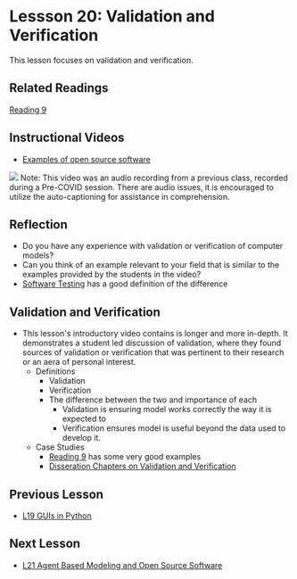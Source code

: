 # **Lessson 20: Validation and Verification**
This lesson focuses on validation and verification.

## **Related Readings**
[Reading 9](https://github.com/ashleefv/ApplNumComp/blob/master/RecommendedReading.md#reading-9)

## **Instructional Videos**
 * [Examples of open source software](https://www.youtube.com/watch?v=60tMapC53Sw&feature=emb_title&ab_channel=AshleeN.FordVersypt)
  
  [![](http://img.youtube.com/vi/60tMapC53Sw/0.jpg)](http://www.youtube.com/watch?v=60tMapC53Sw "")
  Note: This video was an audio recording from a previous class, recorded during a Pre-COVID session. There are audio issues, it is encouraged to utilize the auto-captioning for assistance in comprehension.
## **Reflection**
   * Do you have any experience with validation or verification of computer models?
   * Can you think of an example relevant to your field that is similar to the examples provided by the students in the video?
   *  [Software Testing](https://www.softwaretestinghelp.com/what-is-verification-and-validation/) has a good definition of the difference

## **Validation and Verification**
* This lesson's introductory video contains is longer and more in-depth. It demonstrates a student led discussion of validation, where they found sources of validation or verification that was pertinent to their research or an aera of personal interest.
  * Definitions
    * Validation
    * Verification
    * The difference between the two and importance of each
      * Validation is ensuring model works correctly the way it is expected to
      * Verification ensures model is useful beyond the data used to develop it.
  * Case Studies
    * [Reading 9](/RecommendedReading.md) has some very good examples
    * [Disseration Chapters on Validation and Verification](https://www.sciencedirect.com/science/article/abs/pii/S0168365912007353?via%3Dihub)

## **Previous Lesson**
 * [L19 GUIs in Python](/L19%20GUIs%20in%20Python.md)

## **Next Lesson**
 * [L21 Agent Based Modeling and Open Source Software](/L21%20Agent%20Based%20Modeling%20and%20Open%20Source%20Software.md)
